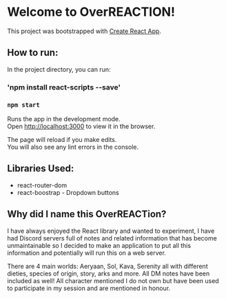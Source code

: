 # Welcome to OverREACTION!

This project was bootstrapped with [Create React App](https://github.com/facebook/create-react-app).

## How to run:

In the project directory, you can run:

### 'npm install react-scripts --save'
### `npm start`

Runs the app in the development mode.\
Open [http://localhost:3000](http://localhost:3000) to view it in the browser.

The page will reload if you make edits.\
You will also see any lint errors in the console.

## Libraries Used:
- react-router-dom
- react-boostrap - Dropdown buttons

## Why did I name this OverREACTion?
I have always enjoyed the React library and wanted to experiment, I have had Discord servers full of notes and related information that has become unmaintainable so I decided to make an application to put all this information and potentially will run this on a web server. 

There are 4 main worlds: Aeryaan, Sol, Kava, Serenity all with different dieties, species of origin, story, arks and more. All DM notes have been included as well! All character mentioned I do not own but have been used to participate in my session and are mentioned in honour.
